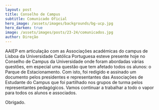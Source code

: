 ```yaml
---
layout: post
title: Conselho de Campus
subtitle: Comunicado Oficial
hero_image: /assets/images/backgrounds/bg-ucp.jpg
hero_darken: true
image: /assets/images/posts/23-24/comunicados.jpg
author: Direção
---
```


AAIEP em articulação com as Associações académicas do campus de Lisboa da Universidade Católica Portuguesa esteve presente hoje no Conselho de Campus da Universidade onde foram abordadas várias questões, em especial uma questão que tem afetado todos os alunos: o Parque de Estacionamento. Com isto, foi redigido e assinado um documento pelos presidentes e representantes das Associações de Estudante do Campus que foi partilhado nos grupos de turma pelos representantes pedagógicos. Vamos continuar a trabalhar a todo o vapor para todos os alunos e associados. 

Obrigado.